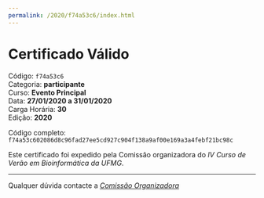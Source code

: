 ```yaml
---
permalink: /2020/f74a53c6/index.html
---
```


# Certificado Válido

Código: `f74a53c6`<br>
Categoria: **participante**<br>
Curso: **Evento Principal**<br>
Data: **27/01/2020 a 31/01/2020**<br>
Carga Horária: **30**<br>
Edição: **2020**<br>


Código completo: `f74a53c602086d8c96fad27ee5cd927c904f138a9af00e169a3a4febf21bc98c`


Este certificado foi expedido pela Comissão organizadora do *IV Curso de Verão em Bioinformática da UFMG*.

----

Qualquer dúvida contacte a [_Comissão Organizadora_](<mailto:cursobioinfoufmg@gmail.com$subject=[Certificados]>)

